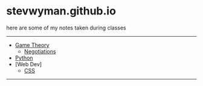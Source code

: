 # stevwyman.github.io

here are some of my notes taken during classes

---
- [Game Theory](/game_theory.md)
   - [Negotiations](/negotiations.md)
- [Python](/python.md)
- [Web Dev]
   - [CSS](/css.md)
---
